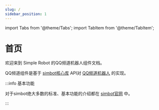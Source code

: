 ```yaml
---
slug: /
sidebar_position: 1
---
```


import Tabs from '@theme/Tabs';
import TabItem from '@theme/TabItem';

# 首页

欢迎来到 Simple Robot 的QQ频道机器人组件文档。

QQ频道组件是基于 [simbot核心库](https://github.com/simple-robot/simpler-robot) API对 [QQ频道机器人](https://bot.q.qq.com/wiki/develop/api/) 的实现。

:::info 基本功能

对于simbot绝大多数的标准、基本功能的介绍都在 [simbot官网](https://simbot.forte.love/) 中。

:::
